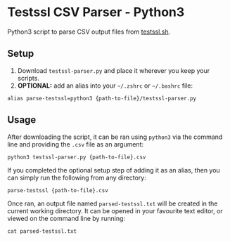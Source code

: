 # Testssl CSV Parser - Python3
Python3 script to parse CSV output files from [testssl.sh](https://github.com/drwetter/testssl.sh). 
## Setup 
1. Download `testssl-parser.py` and place it wherever you keep your scripts.
2. **OPTIONAL:** add an alias into your `~/.zshrc` or `~/.bashrc` file:

`alias parse-testssl=python3 {path-to-file}/testssl-parser.py`

## Usage
After downloading the script, it can be ran using `python3` via the command line and providing the `.csv` file as an argument:

`python3 testssl-parser.py {path-to-file}.csv`

If you completed the optional setup step of adding it as an alias, then you can simply run the following from any directory:

`parse-testssl {path-to-file}.csv`

Once ran, an output file named `parsed-testssl.txt` will be created in the current working directory. It can be opened in your favourite text editor, or viewed on the command line by running:

`cat parsed-testssl.txt`
